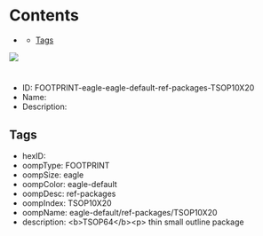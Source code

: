 



Contents
========

* [](#)
	* [Tags](#tags)
  
![][im]
# 

- ID: FOOTPRINT-eagle-eagle-default-ref-packages-TSOP10X20
- Name: 
- Description: 

## Tags

- hexID: 
- oompType: FOOTPRINT
- oompSize: eagle
- oompColor: eagle-default
- oompDesc: ref-packages
- oompIndex: TSOP10X20
- oompName: eagle-default/ref-packages/TSOP10X20
- description: &lt;b&gt;TSOP64&lt;/b&gt;&lt;p&gt;&#xD;
thin small outline package



[im]: image.png
